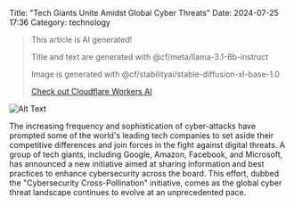 Title: "Tech Giants Unite Amidst Global Cyber Threats"
Date: 2024-07-25 17:36
Category: technology

> This article is AI generated!
> 
> Title and text are generated with @cf/meta/llama-3.1-8b-instruct
> 
> Image is generated with @cf/stabilityai/stable-diffusion-xl-base-1.0
> 
> [Check out Cloudflare Workers AI](https://developers.cloudflare.com/workers-ai/models/)


![Alt Text](images/2024-07-25-tech-giants-unite-amidst-global-cyber-threats.png)

The increasing frequency and sophistication of cyber-attacks have prompted some of the world's leading tech companies to set aside their competitive differences and join forces in the fight against digital threats. A group of tech giants, including Google, Amazon, Facebook, and Microsoft, has announced a new initiative aimed at sharing information and best practices to enhance cybersecurity across the board. This effort, dubbed the "Cybersecurity Cross-Pollination" initiative, comes as the global cyber threat landscape continues to evolve at an unprecedented pace.
